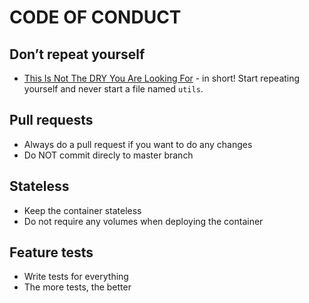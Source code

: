 # CODE OF CONDUCT

## Don’t repeat yourself

* [This Is Not The DRY You Are Looking For](https://medium.com/@nicolopigna/this-is-not-the-dry-you-are-looking-for-a316ed3f445f) - in short! Start repeating yourself and never start a file named `utils`.

## Pull requests

* Always do a pull request if you want to do any changes
* Do NOT commit direcly to master branch

## Stateless

* Keep the container stateless
* Do not require any volumes when deploying the container

## Feature tests

* Write tests for everything
* The more tests, the better

